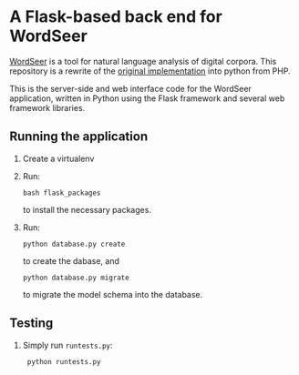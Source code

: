 # A Flask-based back end for WordSeer

[WordSeer](http://wordseer.berkeley.edu/) is a tool for natural language
analysis of digital corpora. This repository is a rewrite of the [original 
implementation](https://bitbucket.org/silverasm/wordseer/overview) into python
from PHP.

This is the server-side and web interface code for the WordSeer application,
written in Python using the Flask framework and several web framework libraries.

## Running the application
1.  Create a virtualenv
2.  Run:

        bash flask_packages

    to install the necessary packages.
3.  Run:

        python database.py create

    to create the dabase, and

        python database.py migrate

    to migrate the model schema into the database.

## Testing
1. Simply run `runtests.py`:

        python runtests.py
